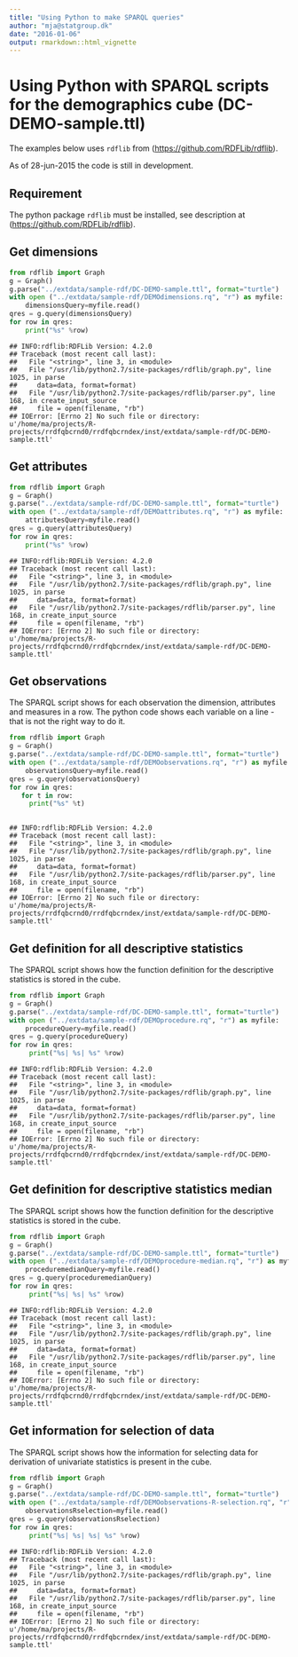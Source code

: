 ```yaml
---
title: "Using Python to make SPARQL queries"
author: "mja@statgroup.dk"
date: "2016-01-06"
output: rmarkdown::html_vignette
---
```


# Using Python with SPARQL scripts for the demographics cube (DC-DEMO-sample.ttl)

The examples below uses `rdflib` from (https://github.com/RDFLib/rdflib).

As of 28-jun-2015 the code is still in development.

## Requirement

The python package `rdflib` must be installed, see description at (https://github.com/RDFLib/rdflib).

## Get dimensions

```python
from rdflib import Graph
g = Graph()
g.parse("../extdata/sample-rdf/DC-DEMO-sample.ttl", format="turtle")
with open ("../extdata/sample-rdf/DEMOdimensions.rq", "r") as myfile:
    dimensionsQuery=myfile.read()
qres = g.query(dimensionsQuery)
for row in qres:
    print("%s" %row)
```

```
## INFO:rdflib:RDFLib Version: 4.2.0
## Traceback (most recent call last):
##   File "<string>", line 3, in <module>
##   File "/usr/lib/python2.7/site-packages/rdflib/graph.py", line 1025, in parse
##     data=data, format=format)
##   File "/usr/lib/python2.7/site-packages/rdflib/parser.py", line 168, in create_input_source
##     file = open(filename, "rb")
## IOError: [Errno 2] No such file or directory: u'/home/ma/projects/R-projects/rrdfqbcrnd0/rrdfqbcrndex/inst/extdata/sample-rdf/DC-DEMO-sample.ttl'
```

## Get attributes


```python
from rdflib import Graph
g = Graph()
g.parse("../extdata/sample-rdf/DC-DEMO-sample.ttl", format="turtle")
with open ("../extdata/sample-rdf/DEMOattributes.rq", "r") as myfile:
    attributesQuery=myfile.read()
qres = g.query(attributesQuery)
for row in qres:
    print("%s" %row)
```

```
## INFO:rdflib:RDFLib Version: 4.2.0
## Traceback (most recent call last):
##   File "<string>", line 3, in <module>
##   File "/usr/lib/python2.7/site-packages/rdflib/graph.py", line 1025, in parse
##     data=data, format=format)
##   File "/usr/lib/python2.7/site-packages/rdflib/parser.py", line 168, in create_input_source
##     file = open(filename, "rb")
## IOError: [Errno 2] No such file or directory: u'/home/ma/projects/R-projects/rrdfqbcrnd0/rrdfqbcrndex/inst/extdata/sample-rdf/DC-DEMO-sample.ttl'
```

## Get observations

The SPARQL script shows for each observation the dimension, attributes and measures in a row.
The python code shows each variable on a line - that is not the right way to do it.

```python
from rdflib import Graph
g = Graph()
g.parse("../extdata/sample-rdf/DC-DEMO-sample.ttl", format="turtle")
with open ("../extdata/sample-rdf/DEMOobservations.rq", "r") as myfile:
    observationsQuery=myfile.read()
qres = g.query(observationsQuery)
for row in qres:
   for t in row:
     print("%s" %t)
 
```

```
## INFO:rdflib:RDFLib Version: 4.2.0
## Traceback (most recent call last):
##   File "<string>", line 3, in <module>
##   File "/usr/lib/python2.7/site-packages/rdflib/graph.py", line 1025, in parse
##     data=data, format=format)
##   File "/usr/lib/python2.7/site-packages/rdflib/parser.py", line 168, in create_input_source
##     file = open(filename, "rb")
## IOError: [Errno 2] No such file or directory: u'/home/ma/projects/R-projects/rrdfqbcrnd0/rrdfqbcrndex/inst/extdata/sample-rdf/DC-DEMO-sample.ttl'
```

## Get definition for all descriptive statistics

The SPARQL script shows how the function definition for the descriptive statistics is stored in the cube.

```python
from rdflib import Graph
g = Graph()
g.parse("../extdata/sample-rdf/DC-DEMO-sample.ttl", format="turtle")
with open ("../extdata/sample-rdf/DEMOprocedure.rq", "r") as myfile:
    procedureQuery=myfile.read()
qres = g.query(procedureQuery)
for row in qres:
     print("%s| %s| %s" %row)

```

```
## INFO:rdflib:RDFLib Version: 4.2.0
## Traceback (most recent call last):
##   File "<string>", line 3, in <module>
##   File "/usr/lib/python2.7/site-packages/rdflib/graph.py", line 1025, in parse
##     data=data, format=format)
##   File "/usr/lib/python2.7/site-packages/rdflib/parser.py", line 168, in create_input_source
##     file = open(filename, "rb")
## IOError: [Errno 2] No such file or directory: u'/home/ma/projects/R-projects/rrdfqbcrnd0/rrdfqbcrndex/inst/extdata/sample-rdf/DC-DEMO-sample.ttl'
```

## Get definition for descriptive statistics median

The SPARQL script shows how the function definition for the descriptive statistics is stored in the cube.

```python
from rdflib import Graph
g = Graph()
g.parse("../extdata/sample-rdf/DC-DEMO-sample.ttl", format="turtle")
with open ("../extdata/sample-rdf/DEMOprocedure-median.rq", "r") as myfile:
    proceduremedianQuery=myfile.read()
qres = g.query(proceduremedianQuery)
for row in qres:
     print("%s| %s| %s" %row)

```

```
## INFO:rdflib:RDFLib Version: 4.2.0
## Traceback (most recent call last):
##   File "<string>", line 3, in <module>
##   File "/usr/lib/python2.7/site-packages/rdflib/graph.py", line 1025, in parse
##     data=data, format=format)
##   File "/usr/lib/python2.7/site-packages/rdflib/parser.py", line 168, in create_input_source
##     file = open(filename, "rb")
## IOError: [Errno 2] No such file or directory: u'/home/ma/projects/R-projects/rrdfqbcrnd0/rrdfqbcrndex/inst/extdata/sample-rdf/DC-DEMO-sample.ttl'
```

## Get information for selection of data

The SPARQL script shows how the information for selecting data for derivation of univariate statistics is present in the cube.

```python
from rdflib import Graph
g = Graph()
g.parse("../extdata/sample-rdf/DC-DEMO-sample.ttl", format="turtle")
with open ("../extdata/sample-rdf/DEMOobservations-R-selection.rq", "r") as myfile:
    observationsRselection=myfile.read()
qres = g.query(observationsRselection)
for row in qres:
     print("%s| %s| %s| %s" %row)

```

```
## INFO:rdflib:RDFLib Version: 4.2.0
## Traceback (most recent call last):
##   File "<string>", line 3, in <module>
##   File "/usr/lib/python2.7/site-packages/rdflib/graph.py", line 1025, in parse
##     data=data, format=format)
##   File "/usr/lib/python2.7/site-packages/rdflib/parser.py", line 168, in create_input_source
##     file = open(filename, "rb")
## IOError: [Errno 2] No such file or directory: u'/home/ma/projects/R-projects/rrdfqbcrnd0/rrdfqbcrndex/inst/extdata/sample-rdf/DC-DEMO-sample.ttl'
```


